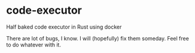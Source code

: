 # code-executor
Half baked code executor in Rust using docker

There are lot of bugs, I know. I will (hopefully) fix them someday. Feel free to do whatever with it.
